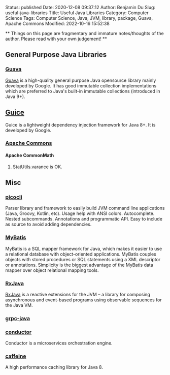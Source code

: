 Status: published
Date: 2020-12-08 09:37:12
Author: Benjamin Du
Slug: useful-java-libraries
Title: Useful Java Libraries
Category: Computer Science
Tags: Computer Science, Java, JVM, library, package, Guava, Apache Commons
Modified: 2022-10-16 15:52:38

**
Things on this page are fragmentary and immature notes/thoughts of the author.
Please read with your own judgement!
**

## General Purpose Java Libraries

### [Guava](https://github.com/google/guava)
[Guava](https://github.com/google/guava)
is a high-quality general purpose Java opensource library mainly developed by Google.
It has good immutable collection implementations
which are preferred to Java's built-in immutable collections (introduced in Java 9+).

## [Guice](https://github.com/google/guice)

Guice is a lightweight dependency injection framework for Java 8+.
It is developed by Google.

### [Apache Commons](https://commons.apache.org/)

#### Apache CommonMath

1. StatUtils.varance is OK.

## Misc
### [picocli](https://github.com/remkop/picocli)

Parser library and framework to easily build JVM command line applications (Java, Groovy, Kotlin, etc). 
Usage help with ANSI colors. Autocomplete. Nested subcommands. Annotations and programmatic API. 
Easy to include as source to avoid adding dependencies.

### [MyBatis](https://github.com/mybatis/mybatis-3)
MyBatis is a SQL mapper framework for Java,
which makes it easier to use a relational database with object-oriented applications. 
MyBatis couples objects with stored procedures or SQL statements using a XML descriptor or annotations. 
Simplicity is the biggest advantage of the MyBatis data mapper over object relational mapping tools.


### [RxJava](https://github.com/ReactiveX/RxJava)
[RxJava](https://github.com/ReactiveX/RxJava)
is a reactive extensions for the JVM – a library for composing asynchronous and event-based programs using observable sequences for the Java VM.


### [grpc-java](https://github.com/grpc/grpc-java)

### [conductor](https://github.com/Netflix/conductor)

Conductor is a microservices orchestration engine.

### [caffeine](https://github.com/ben-manes/caffeine)

A high performance caching library for Java 8.